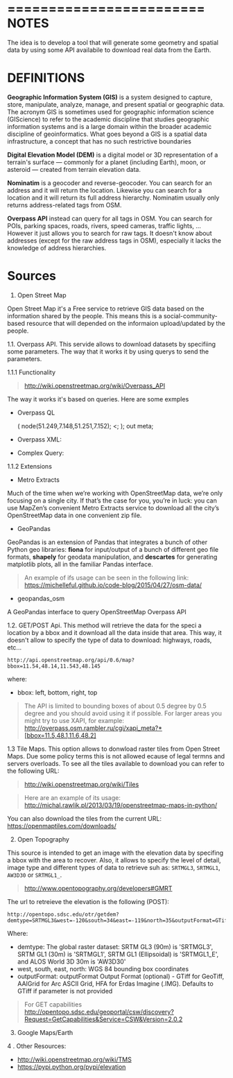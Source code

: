 ========================
 NOTES
 =======================

The idea is to develop a tool that will generate some geometry and spatial data by using some API availabile to download real data from the Earth.

DEFINITIONS
========================

**Geographic Information System (GIS)** is a system designed to capture, store, manipulate, analyze, manage, and present spatial or geographic data. The acronym GIS is sometimes used for geographic information science (GIScience) to refer to the academic discipline that studies geographic information systems and is a large domain within the broader academic discipline of geoinformatics. What goes beyond a GIS is a spatial data infrastructure, a concept that has no such restrictive boundaries

**Digital Elevation Model (DEM)** is a digital model or 3D representation of a terrain's surface — commonly for a planet (including Earth), moon, or asteroid — created from terrain elevation data.


**Nominatim** is a geocoder and reverse-geocoder. You can search for an address and it will return the location. Likewise you can search for a location and it will return its full address hierarchy. Nominatim usually only returns address-related tags from OSM.

**Overpass API** instead can query for all tags in OSM. You can search for POIs, parking spaces, roads, rivers, speed cameras, traffic lights, ... However it just allows you to search for raw tags. It doesn't know about addresses (except for the raw address tags in OSM), especially it lacks the knowledge of address hierarchies.


Sources
========================

1. Open Street Map

Open Street Map it's a Free service to retrieve GIS data based on the information shared by the people. This means this is a social-community-based resource that will depended on the informaion upload/updated by the people.

1.1. Overpass API. This servide allows to download datasets by specifiing some parameters. The way that it works it by using querys to send the parameters.

1.1.1 Functionality

> http://wiki.openstreetmap.org/wiki/Overpass_API

The way it works it's based on queries. Here are some exmples

- Overpass QL

    (
        node(51.249,7.148,51.251,7.152);
        <;
    );
    out meta;

- Overpass XML:

    <union>
        <bbox-query s="51.249" w="7.148" n="51.251" e="7.152"/>
        <recurse type="up"/>
    </union>
    <print mode="meta"/>

- Complex Query:

    <bbox-query s="51.15" n="51.35" w="7.0" e="7.3"/>
    <recurse type="node-way"/>
    <query type="way">
        <item/>
        <has-kv k="highway" v="motorway"/>
    </query>
    <print/>

1.1.2 Extensions

- Metro Extracts

Much of the time when we’re working with OpenStreetMap data, we’re only focusing on a single city. If that’s the case for you, you’re in luck: you can use MapZen’s convenient Metro Extracts service to download all the city’s OpenStreetMap data in one convenient zip file.

- GeoPandas

 GeoPandas is an extension of Pandas that integrates a bunch of other Python geo libraries: **fiona** for input/output of a bunch of different geo file formats, **shapely** for geodata manipulation, and **descartes** for generating matplotlib plots, all in the familiar Pandas interface.

> An example of ifs usage can be seen in the following link:
>    https://michelleful.github.io/code-blog/2015/04/27/osm-data/

- geopandas_osm

A GeoPandas interface to query OpenStreetMap Overpass API

1.2. GET/POST Api. This method will retrieve the data for the speci a location by a bbox and it download all the data inside that area. This way, it doesn't allow to specify the type of data to download: highways, roads, etc...

    http://api.openstreetmap.org/api/0.6/map?bbox=11.54,48.14,11.543,48.145

where:
- bbox: left, bottom, right, top

>The API is limited to bounding boxes of about 0.5 degree by 0.5 degree and you should avoid using it if possible. For larger areas you might try to use XAPI, for example: 
>   http://overpass.osm.rambler.ru/cgi/xapi_meta?*[bbox=11.5,48.1,11.6,48.2]

1.3 Tile Maps. This option allows to donwload raster tiles from Open Street Maps. Due some policy terms this is not allowed ecause of legal termns and servers overloads. To see all the tiles available to download you can refer to the following URL:

> http://wiki.openstreetmap.org/wiki/Tiles

>Here are an example of its usage:
>   http://michal.rawlik.pl/2013/03/19/openstreetmap-maps-in-python/

You can also download the tiles from the current URL:
    https://openmaptiles.com/downloads/

2. Open Topography

This source is intended to get an image with the elevation data by specifing a bbox with the area to recover.
Also, it allows to specify the level of detail, image type and different types of data to retrieve suh as: `SRTMGL3`, `SRTMGL1`, `AW3D30` or `SRTMGL1_`.

>http://www.opentopography.org/developers#GMRT

The url to retreieve the elevation is the following (POST):

    http://opentopo.sdsc.edu/otr/getdem?demtype=SRTMGL3&west=-120&south=34&east=-119&north=35&outputFormat=GTiff

Where:
- demtype:	The global raster dataset: SRTM GL3 (90m) is 'SRTMGL3', SRTM GL1 (30m) is 'SRTMGL1', SRTM GL1 (Ellipsoidal) is 'SRTMGL1_E', and ALOS World 3D 30m is 'AW3D30'
- west, south, east, north: WGS 84 bounding box coordinates
- outputFormat: outputFormat Output Format (optional) - GTiff for GeoTiff, AAIGrid for Arc ASCII Grid, HFA for Erdas Imagine (.IMG). Defaults to GTiff if parameter is not provided

> For GET capabilities
> http://opentopo.sdsc.edu/geoportal/csw/discovery?Request=GetCapabilities&Service=CSW&Version=2.0.2

3. Google Maps/Earth


4 . Other Resources:

- http://wiki.openstreetmap.org/wiki/TMS
- https://pypi.python.org/pypi/elevation